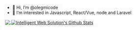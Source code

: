 - 👋 Hi, I’m @olegmicode
- 👀 I’m interested in Javascript, React/Vue, node and Laravel
<a href="https://github.com/olegmicode/olegmicode">
<img align="center" src="https://github-readme-stats.vercel.app/api/top-langs/?username=olegmicode&hide=blade&title_color=000000&text_color=191a1c&icon_color=2bbc8a&bg_color=efefef&langs_count=8&layout=compact" />
</a>
<a href="https://github.com/olegmicode/olegmicode">
<img align="center" src="https://github-readme-stats.vercel.app/api?username=olegmicode&show_icons=true&count_private=true&title_color=000000&text_color=191a1c&icon_color=2bbc8a&bg_color=efefef" alt="Intelligent Web Solution's Github Stats" />
</a>
